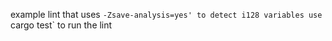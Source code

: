 example lint that uses `-Zsave-analysis=yes' to detect i128 variables
use `cargo test` to run the lint